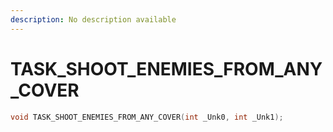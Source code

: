 ```yaml
---
description: No description available 
---
```


# TASK_SHOOT_ENEMIES_FROM_ANY_COVER

```cpp
void TASK_SHOOT_ENEMIES_FROM_ANY_COVER(int _Unk0, int _Unk1);
```